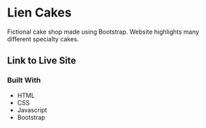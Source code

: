 # Lien Cakes

Fictional cake shop made using Bootstrap. Website highlights many different specialty cakes.

## Link to Live Site

### Built With

* HTML
* CSS
* Javascript
* Bootstrap
